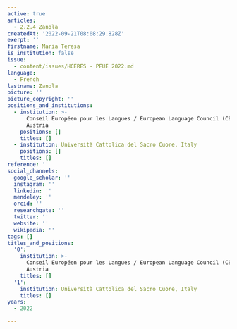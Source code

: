 ```yaml
---
active: true
articles:
  - 2.2.4_Zanola
createdAt: '2022-09-21T08:08:29.828Z'
exerpt: ''
firstname: Maria Teresa
is_institution: false
issue:
  - content/issues/HCERES - PFUE 2022.md
language:
  - French
lastname: Zanola
picture: ''
picture_copyright: ''
positions_and_institutions:
  - institution: >-
      Conseil Européen pour les Langues / European Language Council (CEL/ELC),
      Austria
    positions: []
    titles: []
  - institution: Università Cattolica del Sacro Cuore, Italy
    positions: []
    titles: []
reference: ''
social_channels:
  google_scholar: ''
  instagram: ''
  linkedin: ''
  mendeley: ''
  orcid: ''
  researchgate: ''
  twitter: ''
  website: ''
  wikipedia: ''
tags: []
titles_and_positions:
  '0':
    institution: >-
      Conseil Européen pour les Langues / European Language Council (CEL/ELC),
      Austria
    titles: []
  '1':
    institution: Università Cattolica del Sacro Cuore, Italy
    titles: []
years:
  - 2022

---
```


